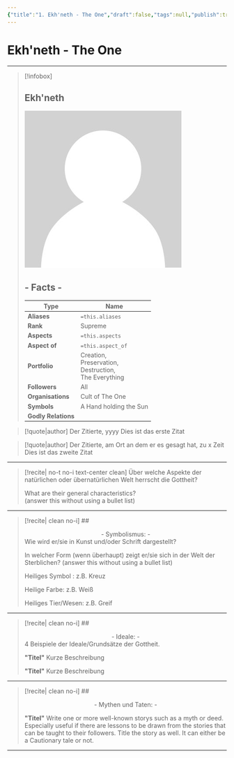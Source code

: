 ```yaml
---
{"title":"1. Ekh'neth - The One","draft":false,"tags":null,"publish":true,"name":"Ekh'neth","aliases":"","organisations":"Cult of The One","rank":"Supreme","symbol":"A Hand holding the Sun","portfolio":"Creation, <br>Preservation, <br> Destruction, <br>The Everything","followers":"All","relations":"","path":"3. Gods & Religion/2. The One True God/1. Ekh'neth - The One.md","permalink":"/3-gods-and-religion/2-the-one-true-god/1-ekh-neth-the-one/","PassFrontmatter":true}
---
```


# Ekh'neth - The One
---
> [!infobox]
> 
> 
> ## **Ekh'neth**
> 
> ![../../../NPC_Placeholder.jpg](../../NPC_Placeholder.jpg)
> 
> ## - Facts -
> | Type | Name |
> | ---- | ---- |
> | **Aliases** | `=this.aliases` |
> | **Rank** | Supreme |
> | **Aspects** | `=this.aspects` |
> | **Aspect of** | `=this.aspect_of` |
> | **Portfolio** | Creation, <br>Preservation, <br> Destruction, <br>The Everything |
> | **Followers** | All |
> | **Organisations** | Cult of The One |
> | **Symbols** | A Hand holding the Sun |
> | **Godly Relations** |  |


> [!quote|author] Der Zitierte, yyyy
> Dies ist das erste Zitat

> [!quote|author] Der Zitierte, am Ort an dem er es gesagt hat, zu x Zeit
> Dies ist das zweite Zitat


---
> [!recite| no-t no-i text-center clean]
> Über welche Aspekte der natürlichen oder übernatürlichen Welt herrscht die Gottheit?
>
> What are their general characteristics?  
> (answer this without using a bullet list)


---

> [!recite| clean no-i] ## <center>  - Symbolismus: - </center>
> Wie wird er/sie in Kunst und/oder Schrift dargestellt?
> 
> In welcher Form (wenn überhaupt) zeigt er/sie sich in der Welt der Sterblichen?
> (answer this without using a bullet list)
> 
> Heiliges Symbol : z.B. Kreuz
> 
> Heilige Farbe: z.B. Weiß
> 
> Heiliges Tier/Wesen: z.B. Greif

---

> [!recite| clean no-i] ## <center>  - Ideale: - </center>
> 4 Beispiele der Ideale/Grundsätze der Gottheit.
>
> **"Titel"**
> Kurze Beschreibung
>
> **"Titel"**
> Kurze Beschreibung

---

> [!recite| clean no-i] ## <center>  - Mythen und Taten: - </center>
> 
> **"Titel"**
> Write one or more well-known storys such as a myth or deed. Especially useful if there are lessons to be drawn from the stories that can be taught to their followers. Title the story as well. It can either be a Cautionary tale or not.


---